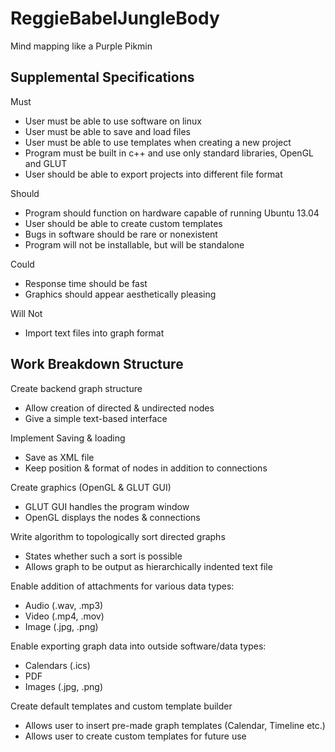 ReggieBabelJungleBody
=====================

Mind mapping like a Purple Pikmin

Supplemental Specifications
---------------------------

Must
- User must be able to use software on linux
- User must be able to save and load files
- User must be able to use templates when creating a new project
- Program must be built in c++ and use only standard libraries, OpenGL and GLUT
- User should be able to export projects into different file format

Should
- Program should function on hardware capable of running Ubuntu 13.04
- User should be able to create custom templates
- Bugs in software should be rare or nonexistent
- Program will not be installable, but will be standalone

Could
- Response time should be fast
- Graphics should appear aesthetically pleasing

Will Not
- Import text files into graph format


Work Breakdown Structure
------------------------
Create backend graph structure
- Allow creation of directed & undirected nodes
- Give a simple text-based interface

Implement Saving & loading
- Save as XML file
- Keep position & format of nodes in addition to connections

Create  graphics (OpenGL & GLUT GUI)
- GLUT GUI handles the program window
- OpenGL displays the nodes & connections

Write algorithm to topologically sort directed graphs
- States whether such a sort is possible
- Allows graph to be output as hierarchically indented text file

Enable addition of attachments for various data types:
- Audio (.wav, .mp3)
- Video (.mp4, .mov)
- Image (.jpg, .png)

Enable exporting graph data into outside software/data types:
- Calendars (.ics)
- PDF
- Images (.jpg, .png)

Create default templates and custom template builder
- Allows user to insert pre-made graph templates (Calendar, Timeline etc.)
- Allows user to create custom templates for future use
